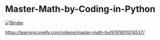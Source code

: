 # Master-Math-by-Coding-in-Python

[![Binder](https://mybinder.org/badge_logo.svg)](https://mybinder.org/v2/gh/CodeMangler/Master-Math-by-Coding-in-Python/HEAD)

https://learning.oreilly.com/videos/master-math-by/9781801074537/
